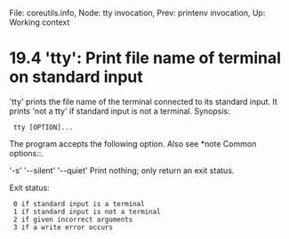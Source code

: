 File: coreutils.info,  Node: tty invocation,  Prev: printenv invocation,  Up: Working context

19.4 'tty': Print file name of terminal on standard input
=========================================================

'tty' prints the file name of the terminal connected to its standard
input.  It prints 'not a tty' if standard input is not a terminal.
Synopsis:

     tty [OPTION]...

   The program accepts the following option.  Also see *note Common
options::.

'-s'
'--silent'
'--quiet'
     Print nothing; only return an exit status.

   Exit status:

     0 if standard input is a terminal
     1 if standard input is not a terminal
     2 if given incorrect arguments
     3 if a write error occurs


